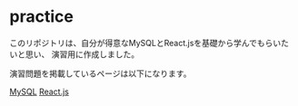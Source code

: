 # practice

このリポジトリは、自分が得意なMySQLとReact.jsを基礎から学んでもらいたいと思い、
演習用に作成しました。

演習問題を掲載しているページは以下になります。

[MySQL](http://ti-tomo-knowledge.net/mysql演習/)
[React.js](http://ti-tomo-knowledge.net/react-js演習/)
